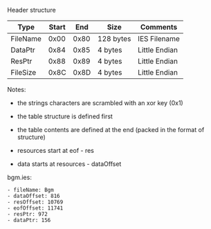 Header structure

| Type        | Start | End  | Size      | Comments
| ----------- | ----- | ---- | --------- | -------------------------------- |
| FileName    | 0x00  | 0x80 | 128 bytes | IES Filename                     |
| DataPtr     | 0x84  | 0x85 | 4 bytes   | Little Endian                    | 
| ResPtr      | 0x88  | 0x89 | 4 bytes   | Little Endian                    |
| FileSize    | 0x8C  | 0x8D | 4 bytes   | Little Endian                    |


Notes:

* the strings characters are scrambled with an xor key (0x1)  
* the table structure is defined first  
* the table contents are defined at the end (packed in the format of structure)  

* resources start at eof - res  
* data starts at resources - dataOffset  

bgm.ies:  

    - fileName: Bgm 
    - dataOffset: 816 
    - resOffset: 10769 
    - eofOffset: 11741 
    - resPtr: 972 
    - dataPtr: 156 